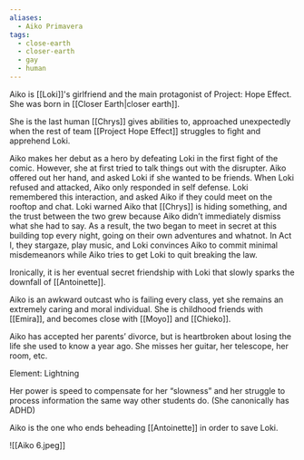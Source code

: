```yaml
---
aliases:
  - Aiko Primavera
tags:
  - close-earth
  - closer-earth
  - gay
  - human
---
```

Aiko is [[Loki]]'s girlfriend and the main protagonist of Project: Hope Effect. She was born in [[Closer Earth|closer earth]].

She is the last human [[Chrys]] gives abilities to, approached unexpectedly when the rest of team [[Project Hope Effect]] struggles to fight and apprehend Loki. 

Aiko makes her debut as a hero by defeating Loki in the first fight of the comic. However, she at first tried to talk things out with the disrupter. Aiko offered out her hand, and asked Loki if she wanted to be friends. When Loki refused and attacked, Aiko only responded in self defense. Loki remembered this interaction, and asked Aiko if they could meet on the rooftop and chat. Loki warned Aiko that [[Chrys]] is hiding something, and the trust between the two grew because Aiko didn’t immediately dismiss what she had to say. As a result, the two began to meet in secret at this building top every night, going on their own adventures and whatnot. In Act I, they stargaze, play music, and Loki convinces Aiko to commit minimal misdemeanors while Aiko tries to get Loki to quit breaking the law.

Ironically, it is her eventual secret friendship with Loki that slowly sparks the downfall of [[Antoinette]].

Aiko is an awkward outcast who is failing every class, yet she remains an extremely caring and moral individual. She is childhood friends with [[Emira]], and becomes close with [[Moyo]] and [[Chieko]]. 

Aiko has accepted her parents’ divorce, but is heartbroken about losing the life she used to know a year ago. She misses her guitar, her telescope, her room, etc. 

Element: Lightning 

Her power is speed to compensate for her “slowness” and her struggle to process information the same way other students do. (She canonically has ADHD)

Aiko is the one who ends beheading [[Antoinette]] in order to save Loki.

![[Aiko 6.jpeg]]
